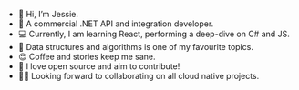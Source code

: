 - 👋 Hi, I’m Jessie.
- 🌱 A commercial .NET API and integration developer. 
- 💻 Currently, I am learning React, performing a deep-dive on C# and JS.
- 🍵 Data structures and algorithms is one of my favourite topics. 
- 😌 Coffee and stories keep me sane. 
- 🐳 I love open source and aim to contribute!
- 🧚🏻 Looking forward to collaborating on all cloud native projects.

<!---
jessieharada6/jessieharada6 is a ✨ special ✨ repository because its `README.md` (this file) appears on your GitHub profile.
You can click the Preview link to take a look at your changes.
--->
